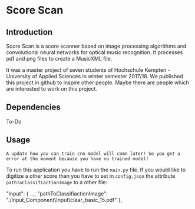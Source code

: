 ﻿# Score Scan
 
 ## Introduction
Score Scan is a score scanner based on image processing algorithms and convolutional neural networks for optical music recognition.
It processes pdf and png files to create a MusicXML file.

It was a master project of seven students of Hochschule Kempten - University of Applied Sciences in winter semester 2017/18. We published this project in github to inspire other people. Maybe there are people which are interested to work on this project.

## Dependencies
To-Do

## Usage
`A update how you can train cnn model will come later! So you get a error at the moment because you have no trained model!`

To run this application you have to run the `main.py` file. If you would like to digitize a other score than you have to set in `config.json` the attribute `pathToClassifiactionImage` to a other file:

  "Input": {
    ...,
    "pathToClassifiactionImage": "./Input_Component\\Input\\clear_basic_15.pdf"
  },

